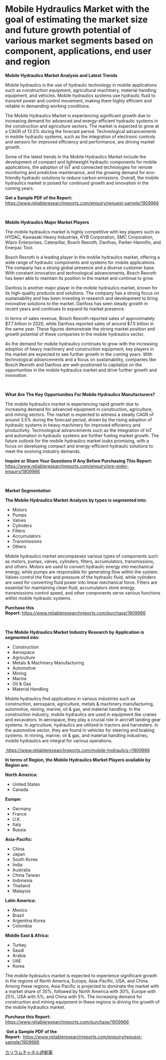 <p><h1>Mobile Hydraulics Market with the goal of estimating the market size and future growth potential of various market segments based on component, applications, end user and region</h1></p><p><strong>Mobile Hydraulics Market Analysis and Latest Trends</strong></p>
<p><p>Mobile hydraulics is the use of hydraulic technology in mobile applications such as construction equipment, agricultural machinery, material handling equipment, and vehicles. Mobile hydraulics systems use hydraulic fluid to transmit power and control movement, making them highly efficient and reliable in demanding working conditions.</p><p>The Mobile Hydraulics Market is experiencing significant growth due to increasing demand for advanced and energy-efficient hydraulic systems in the construction and agriculture sectors. The market is expected to grow at a CAGR of 13.5% during the forecast period. Technological advancements in mobile hydraulic systems, such as the integration of electronic controls and sensors for improved efficiency and performance, are driving market growth.</p><p>Some of the latest trends in the Mobile Hydraulics Market include the development of compact and lightweight hydraulic components for mobile applications, the adoption of IoT and connected technologies for remote monitoring and predictive maintenance, and the growing demand for eco-friendly hydraulic solutions to reduce carbon emissions. Overall, the mobile hydraulics market is poised for continued growth and innovation in the coming years.</p></p>
<p><strong>Get a Sample PDF of the Report:&nbsp;</strong> <a href="https://www.reliableresearchreports.com/enquiry/request-sample/1909966">https://www.reliableresearchreports.com/enquiry/request-sample/1909966</a></p>
<p>&nbsp;</p>
<p><strong>Mobile Hydraulics Major Market Players</strong></p>
<p><p>The mobile hydraulics market is highly competitive with key players such as HYDAC, Kawasaki Heavy Industries, KYB Corporation, SMC Corporation, Wipro Enterprises, Caterpillar, Bosch Rexroth, Danfoss, Parker-Hannifin, and Enerpac Tool. </p><p>Bosch Rexroth is a leading player in the mobile hydraulics market, offering a wide range of hydraulic components and systems for mobile applications. The company has a strong global presence and a diverse customer base. With constant innovation and technological advancements, Bosch Rexroth has been able to maintain its position in the market and continue to grow.</p><p>Danfoss is another major player in the mobile hydraulics market, known for its high-quality products and solutions. The company has a strong focus on sustainability and has been investing in research and development to bring innovative solutions to the market. Danfoss has seen steady growth in recent years and continues to expand its market presence.</p><p>In terms of sales revenue, Bosch Rexroth reported sales of approximately $7.7 billion in 2020, while Danfoss reported sales of around $7.5 billion in the same year. These figures demonstrate the strong market position and growth potential of these companies in the mobile hydraulics sector.</p><p>As the demand for mobile hydraulics continues to grow with the increasing adoption of heavy machinery and construction equipment, key players in the market are expected to see further growth in the coming years. With technological advancements and a focus on sustainability, companies like Bosch Rexroth and Danfoss are well-positioned to capitalize on the opportunities in the mobile hydraulics market and drive further growth and innovation.</p></p>
<p>&nbsp;</p>
<p><strong>What Are The Key Opportunities For Mobile Hydraulics Manufacturers?</strong></p>
<p><p>The mobile hydraulics market is experiencing rapid growth due to increasing demand for advanced equipment in construction, agriculture, and mining sectors. The market is expected to witness a steady CAGR of around 3.5% during the forecast period, driven by the rising adoption of hydraulic systems in heavy machinery for improved efficiency and productivity. Technological advancements such as the integration of IoT and automation in hydraulic systems are further fueling market growth. The future outlook for the mobile hydraulics market looks promising, with a focus on developing compact and energy-efficient hydraulic solutions to meet the evolving industry demands.</p></p>
<p><strong>Inquire or Share Your Questions If Any Before Purchasing This Report:</strong> <a href="https://www.reliableresearchreports.com/enquiry/pre-order-enquiry/1909966">https://www.reliableresearchreports.com/enquiry/pre-order-enquiry/1909966</a></p>
<p>&nbsp;</p>
<p><strong>Market Segmentation</strong></p>
<p><strong>The Mobile Hydraulics Market Analysis by types is segmented into:</strong></p>
<p><ul><li>Motors</li><li>Pumps</li><li>Valves</li><li>Cylinders</li><li>Filters</li><li>Accumulators</li><li>Transmissions</li><li>Others</li></ul></p>
<p><p>Mobile hydraulics market encompasses various types of components such as motors, pumps, valves, cylinders, filters, accumulators, transmissions, and others. Motors are used to convert hydraulic energy into mechanical energy, while pumps are responsible for generating flow within the system. Valves control the flow and pressure of the hydraulic fluid, while cylinders are used for converting fluid power into linear mechanical force. Filters are essential for maintaining clean fluid, accumulators store energy, transmissions control speed, and other components serve various functions within mobile hydraulic systems.</p></p>
<p><strong>Purchase this Report:&nbsp;</strong><a href="https://www.reliableresearchreports.com/purchase/1909966">https://www.reliableresearchreports.com/purchase/1909966</a></p>
<p>&nbsp;</p>
<p><strong>The Mobile Hydraulics Market Industry Research by Application is segmented into:</strong></p>
<p><ul><li>Construction</li><li>Aerospace</li><li>Agriculture</li><li>Metals & Machinery Manufacturing</li><li>Automotive</li><li>Mining</li><li>Marine</li><li>Oil & Gas</li><li>Material Handling</li></ul></p>
<p><p>Mobile hydraulics find applications in various industries such as construction, aerospace, agriculture, metals & machinery manufacturing, automotive, mining, marine, oil & gas, and material handling. In the construction industry, mobile hydraulics are used in equipment like cranes and excavators. In aerospace, they play a crucial role in aircraft landing gear systems. In agriculture, hydraulics are utilized in tractors and harvesters. In the automotive sector, they are found in vehicles for steering and braking systems. In mining, marine, oil & gas, and material handling industries, mobile hydraulics are integral for various operations.</p></p>
<p><a href="https://www.reliableresearchreports.com/mobile-hydraulics-r1909966">&nbsp;https://www.reliableresearchreports.com/mobile-hydraulics-r1909966</a></p>
<p><strong>In terms of Region, the Mobile Hydraulics Market Players available by Region are:</strong></p>
<p>
    <p> <strong> North America: </strong>
        <ul>
            <li>United States</li>
            <li>Canada</li>
        </ul>
        </p> 
    <p> <strong> Europe: </strong>
        <ul>
            <li>Germany</li>
            <li>France</li>
            <li>U.K.</li>
            <li>Italy</li>
            <li>Russia</li>
        </ul>
        </p> 
    <p> <strong> Asia-Pacific: </strong>
        <ul>
            <li>China</li>
            <li>Japan</li>
            <li>South Korea</li>
            <li>India</li>
            <li>Australia</li>
            <li>China Taiwan</li>
            <li>Indonesia</li>
            <li>Thailand</li>
            <li>Malaysia</li>
        </ul>
        </p> 
    <p> <strong> Latin America: </strong>
        <ul>
            <li>Mexico</li>
            <li>Brazil</li>
            <li>Argentina Korea</li>
            <li>Colombia</li>
        </ul>
        </p> 
    <p> <strong> Middle East & Africa: </strong>
        <ul>
            <li>Turkey</li>
            <li>Saudi</li>
            <li>Arabia</li>
            <li>UAE</li>
            <li>Korea</li>
        </ul>
    </p>
    </p>
<p><p>The mobile hydraulics market is expected to experience significant growth in the regions of North America, Europe, Asia-Pacific, USA, and China. Among these regions, Asia-Pacific is projected to dominate the market with a market share of 35%, followed by North America with 30%, Europe with 25%, USA with 5%, and China with 5%. The increasing demand for construction and mining equipment in these regions is driving the growth of the mobile hydraulics market.</p></p>
<p><strong>Purchase this Report: </strong><a href="https://www.reliableresearchreports.com/purchase/1909966">https://www.reliableresearchreports.com/purchase/1909966</a></p>
<p>&nbsp;<strong>Get a Sample PDF of the Report:&nbsp;&nbsp;</strong><a href="https://www.reliableresearchreports.com/enquiry/request-sample/1909966">https://www.reliableresearchreports.com/enquiry/request-sample/1909966</a></p>
<p><strong></strong></p>
<p><p><a href="https://github.com/mreklxf44233/Market-Research-Report-List-1/blob/main/653697533084.md">カリウムチャネル遮断薬</a></p></p>
